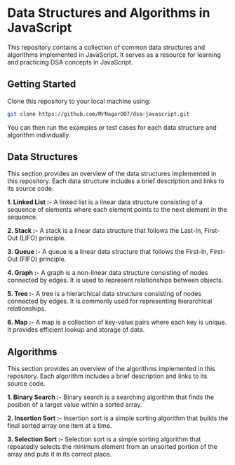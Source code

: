 # Data Structures and Algorithms in JavaScript
This repository contains a collection of common data structures and algorithms implemented in JavaScript. It serves as a resource for learning and practicing DSA concepts in JavaScript.

## Getting Started

Clone this repository to your local machine using:

```bash
git clone https://github.com/MrNagarOO7/dsa-javascript.git
```

You can then run the examples or test cases for each data structure and algorithm individually.

## Data Structures

This section provides an overview of the data structures implemented in this repository. Each data structure includes a brief description and links to its source code.

**1. Linked List :-**
A linked list is a linear data structure consisting of a sequence of elements where each element points to the next element in the sequence.

**2. Stack :-** 
A stack is a linear data structure that follows the Last-In, First-Out (LIFO) principle.

**3. Queue :-**
A queue is a linear data structure that follows the First-In, First-Out (FIFO) principle.

**4. Graph :-**
A graph is a non-linear data structure consisting of nodes connected by edges. It is used to represent relationships between objects.

**5. Tree :-**
A tree is a hierarchical data structure consisting of nodes connected by edges. It is commonly used for representing hierarchical relationships.

**6. Map :-**
A map is a collection of key-value pairs where each key is unique. It provides efficient lookup and storage of data.

## Algorithms
This section provides an overview of the algorithms implemented in this repository. Each algorithm includes a brief description and links to its source code.

**1. Binary Search :-**
Binary search is a searching algorithm that finds the position of a target value within a sorted array.

**2. Insertion Sort :-**
Insertion sort is a simple sorting algorithm that builds the final sorted array one item at a time.

**3. Selection Sort :-**
Selection sort is a simple sorting algorithm that repeatedly selects the minimum element from an unsorted portion of the array and puts it in its correct place.
